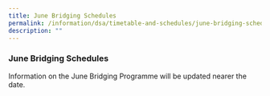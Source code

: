 ```yaml
---
title: June Bridging Schedules
permalink: /information/dsa/timetable-and-schedules/june-bridging-schedules/
description: ""
---
```


### **June Bridging Schedules**
Information on the June Bridging Programme will be updated nearer the date.